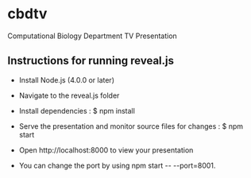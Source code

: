 # cbdtv
Computational Biology Department TV Presentation

## Instructions for running reveal.js

- Install Node.js (4.0.0 or later)

- Navigate to the reveal.js folder

- Install dependencies : $ npm install

- Serve the presentation and monitor source files for changes : $ npm start

- Open http://localhost:8000 to view your presentation

- You can change the port by using npm start -- --port=8001.

